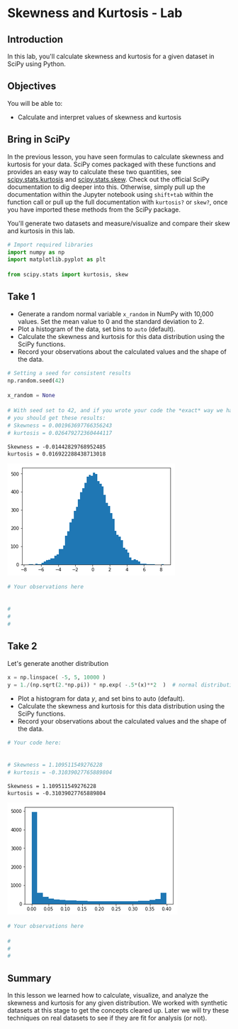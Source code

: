 # Skewness and Kurtosis - Lab

## Introduction

In this lab, you'll calculate skewness and kurtosis for a given dataset in SciPy using Python.

## Objectives
You will be able to:

* Calculate and interpret values of skewness and kurtosis

## Bring in SciPy
In the previous lesson, you have seen formulas to calculate skewness and kurtosis for your data. SciPy comes packaged with these functions and provides an easy way to calculate these two quantities, see [scipy.stats.kurtosis](https://docs.scipy.org/doc/scipy/reference/generated/scipy.stats.kurtosis.html#scipy.stats.kurtosis) and [scipy.stats.skew](https://docs.scipy.org/doc/scipy/reference/generated/scipy.stats.skew.html). Check out the official SciPy documentation to dig deeper into this. Otherwise, simply pull up the documentation within the Jupyter notebook using `shift+tab` within the function call or pull up the full documentation with `kurtosis?` or `skew?`, once you have imported these methods from the SciPy package.

You'll generate two datasets and measure/visualize and compare their skew and kurtosis in this lab.


```python
# Import required libraries
import numpy as np
import matplotlib.pyplot as plt

from scipy.stats import kurtosis, skew
```

## Take 1
* Generate a random normal variable `x_random` in NumPy with 10,000 values. Set the mean value to 0 and the standard deviation to 2.
* Plot a histogram of the data, set bins to `auto` (default). 
* Calculate the skewness and kurtosis for this data distribution using the SciPy functions.
* Record your observations about the calculated values and the shape of the data. 


```python
# Setting a seed for consistent results
np.random.seed(42)

x_random = None

# With seed set to 42, and if you wrote your code the *exact* way we have it in the solution branch
# you should get these results:
# Skewness = 0.001963697766356243
# kurtosis = 0.026479272360444117

```

    Skewness = -0.01442829768952485
    kurtosis = 0.016922288438713018



    
![png](index_files/index_3_1.png)
    



```python
# Your observations here 


#
#
#
```

## Take 2

Let's generate another distribution 


```python
x = np.linspace( -5, 5, 10000 )
y = 1./(np.sqrt(2.*np.pi)) * np.exp( -.5*(x)**2  )  # normal distribution
```

* Plot a histogram for data $y$, and set bins to auto (default).
* Calculate the skewness and kurtosis for this data distribution using the SciPy functions.
* Record your observations about the calculated values and the shape of the data.


```python
# Your code here:


# Skewness = 1.109511549276228
# kurtosis = -0.31039027765889804
```

    Skewness = 1.109511549276228
    kurtosis = -0.31039027765889804



    
![png](index_files/index_8_1.png)
    



```python
# Your observations here 

#
#
#
```

## Summary

In this lesson we learned how to calculate, visualize, and analyze the skewness and kurtosis for any given distribution. We worked with synthetic datasets at this stage to get the concepts cleared up. Later we will try these techniques on real datasets to see if they are fit for analysis (or not). 

